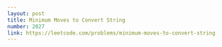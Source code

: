 ```yaml
---
layout: post
title: Minimum Moves to Convert String
number: 2027
link: https://leetcode.com/problems/minimum-moves-to-convert-string
---
```

